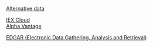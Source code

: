 
[Alternative data](https://alternativedata.org)  
  
[IEX Cloud](https://iexcloud.io)  
[Alpha Vantage](https://www.alphavantage.co/)  



[EDGAR (Electronic Data Gathering, Analysis and Retrieval)](https://www.sec.gov/edgar/search-and-access)  

